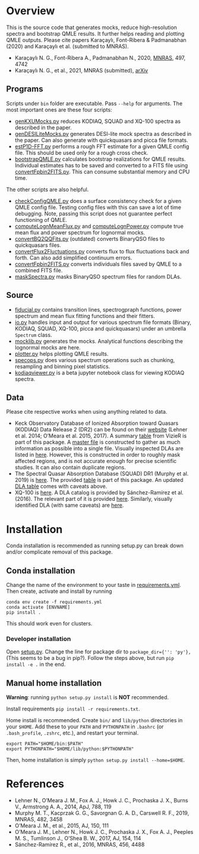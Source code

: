 Overview
=====
This is the source code that generates mocks, reduce high-resolution spectra and bootstrap QMLE results. It further helps reading and plotting QMLE outputs. Please cite papers Karaçaylı, Font-Ribera & Padmanabhan (2020) and Karaçaylı et al. (submitted to MNRAS).

+ Karaçaylı N. G., Font-Ribera A., Padmanabhan N., 2020, [MNRAS](https://doi.org/10.1093/mnras/staa2331), 497, 4742
+ Karaçaylı N. G., et al., 2021, MNRAS (submitted), [arXiv](https://arxiv.org/abs/2108.10870)

## Programs
Scripts under `bin` folder are executable. Pass `--help` for arguments. The most important ones are these four scripts:

+ [genKXUMocks.py](bin/genKXUMocks.py) reduces KODIAQ, SQUAD and XQ-100 spectra as described in the paper.
+ [genDESILiteMocks.py](bin/genDESILiteMocks.py) generates DESI-lite mock spectra as described in the paper. Can also generate with quickquasars and picca file formats.
+ [estP1D-FFT.py](bin/estP1D-FFT.py) performs a rough FFT estimate for a given QMLE config file. This should be used only for a rough cross check.
+ [bootstrapQMLE.py](bin/bootstrapQMLE.py) calculates bootstrap realizations for QMLE results. Individual estimates has to be saved and converted to a FITS file using [convertFpbin2FITS.py](bin/convertFpbin2FITS.py). This can consume substantial memory and CPU time.

The other scripts are also helpful.

+ [checkConfigQMLE.py](bin/checkConfigQMLE.py) does a surface consistency check for a given QMLE config file. Testing config files with this can save a lot of time debugging. Note, passing this script does not guarantee perfect functioning of QMLE.
+ [computeLognMeanFlux.py](bin/computeLognMeanFlux.py) and [computeLognPower.py](bin/computeLognPower.py) compute true mean flux and power spectrum for lognormal mocks.
+ [convertBQ2QQFits.py](bin/convertBQ2QQFits.py) (outdated) converts BinaryQSO files to quickquasars files.
+ [convertFlux2Fluctuations.py](bin/convertFlux2Fluctuations.py) converts flux to flux fluctuations back and forth. Can also add simplified continuum errors.
+ [convertFpbin2FITS.py](bin/convertFpbin2FITS.py) converts individuals files saved by QMLE to a combined FITS file.
+ [maskSpectra.py](bin/maskSpectra.py) masks BinaryQSO spectrum files for random DLAs.

## Source
+ [fiducial.py](py/qsotools/fiducial.py) contains transition lines, spectrogpraph functions, power spectrum and mean flux fitting functions and their fitters.
+ [io.py](py/qsotools/io.py) handles input and output for various spectrum file formats (Binary, KODIAQ, SQUAD, XQ-100, picca and quickquasars) under an umbrella `Spectrum` class.
+ [mocklib.py](py/qsotools/mocklib.py) generates the mocks. Analytical functions describing the lognormal mocks are here.
+ [plotter.py](py/qsotools/plotter.py) helps plotting QMLE results.
+ [specops.py](py/qsotools/specops.py) does various spectrum operations such as chunking, resampling and binning pixel statistics.
+ [kodiaqviewer.py](py/qsotools/kodiaqviewer.py) is a beta jupyter notebook class for viewing KODIAQ spectra.

## Data
Please cite respective works when using anything related to data.

+ Keck Observatory Database of Ionized Absorption toward Quasars (KODIAQ) Data Release 2 (DR2) can be found on their [website](https://koa.ipac.caltech.edu/workspace/TMP_939bFW_53591/kodiaq53591.html) (Lehner et al. 2014; O’Meara et al. 2015, 2017). A summary [table](py/qsotools/tables/kodiaq_asu.tsv) from VizieR is part of this package. A [master file](py/qsotools/tables/master_kodiaq_table.csv) is constructed to gather as much information as possible into a single file. Visually inspected DLAs are listed in [here](py/qsotools/tables/kodiaq_vi_dlas.csv). However, this is constructed in order to roughly mask affected regions, and is not accurate enough for precise scientific studies. It can also contain duplicate regions.
+ The Spectral Quasar Absorption Database (SQUAD) DR1 (Murphy et al. 2019) is [here](https://archive.eso.org/cms/eso-archive-news/the-uves-spectral-quasar-absorption-database--squad--data-releas.html). The provided [table](py/qsotools/tables/uves_squad_dr1_quasars_master.csv) is part of this package. An updated [DLA table](py/qsotools/tables/squad_vi_dlas.csv) comes with caveats above.
+ XQ-100 is [here](http://telbib.eso.org/detail.php?bibcode=2016A%26A...594A..91L). A DLA catalog is provided by Sánchez-Ramírez et al. (2016). The relevant part of it is provided [here](py/qsotools/tables/xq100_dla_table_sanchez-ramirez_2016.csv). Similarly, visually identified DLA (with same caveats) are [here](py/qsotools/tables/xq100_vi_dlas.csv).

Installation
=====
Conda installation is recommended as running setup.py can break down and/or complicate removal of this package.

## Conda installation
Change the name of the environment to your taste in [requirements.yml](requirements.yml). Then create, activate and install by running

    conda env create -f requirements.yml
    conda activate [ENVNAME]
    pip install .

This should work even for clusters.

### Developer installation
Open [setup.py](setup.py). Change the line for package dir to `package_dir={'': 'py'},` (This seems to be a bug in pip?). Follow the steps above, but run `pip install -e .` in the end.

## Manual home installation
**Warning**: running `python setup.py install` is **NOT** recommended.

Install requirements `pip install -r requirements.txt`.

Home install is recommended. Create `bin/` and `lib/python` directories in your `$HOME`. Add these to your `PATH` and `PYTHONPATH` in  `.bashrc` (or `.bash_profile`, `.zshrc`, etc.), and restart your terminal.

    export PATH="$HOME/bin:$PATH"
    export PYTHONPATH="$HOME/lib/python:$PYTHONPATH"

Then, home installation is simply `python setup.py install --home=$HOME`.

References
=====
+ Lehner N., O’Meara J. M., Fox A. J., Howk J. C., Prochaska J. X., Burns V., Armstrong A. A., 2014, ApJ, 788, 119
+ Murphy M. T., Kacprzak G. G., Savorgnan G. A. D., Carswell R. F., 2019, MNRAS, 482, 3458
+ O’Meara J. M., et al., 2015, AJ, 150, 111
+ O’Meara J. M., Lehner N., Howk J. C., Prochaska J. X., Fox A. J., Peeples M. S., Tumlinson J., O’Shea B. W., 2017, AJ, 154, 114
+ Sánchez-Ramírez R., et al., 2016, MNRAS, 456, 4488


